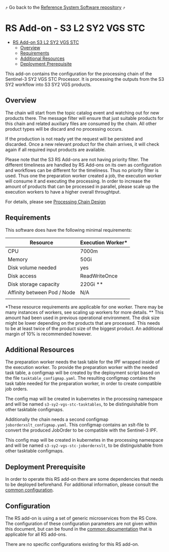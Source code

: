 :arrow_heading_up: Go back to the [Reference System Software repository](https://github.com/COPRS/reference-system-software) :arrow_heading_up:

# RS Add-on - S3 L2 SY2 VGS STC

 
 * [RS Add-on S3 L2 SY2 VGS STC](#rs-add-on---s3-l2-sy2-vgs-stc)
    * [Overview](#overview)
    * [Requirements](#requirements)
    * [Additional Resources](#additional-resources)
    * [Deployment Prerequisite](#deployment-prerequisite)


This add-on contains the configuration for the processing chain of the Sentinel-3 SY2 VGS STC Processor. It is processing the outputs from the S3 SY2 workflow into S3 SY2 VGS products.

## Overview

The chain will start from the topic catalog event and watching out for new products there. The message filter will ensure that just suitable products for this chain and related auxiliary files are consumed by the chain. All other product types will be discard and no processing occurs. 

If the production is not ready yet the request will be persisted and discarded. Once a new relevant product for the chain arrives, it will check again if all required input products are available.

Please note that the S3 RS Add-ons are not having priority filter. The different timeliness are handled by RS Add-ons on its own as configuration and workflows can be different for the timeliness. Thus no priority filter is used. Thus one the preparation worker created a job, the execution worker will consume it and executing the processing. In order to increase the amount of products that can be processed in parallel, please scale up the execution workers to have a higher overall throughtput.

For details, please see [Processing Chain Design](https://github.com/COPRS/production-common/blob/develop/docs/architecture/README.md#processing)

## Requirements

This software does have the following minimal requirements:

| Resource                    | Execution Worker* |
|-----------------------------|-------------|
| CPU                         | 7000m       |
| Memory                      | 50Gi        |
| Disk volume needed          | yes         |
| Disk access                 | ReadWriteOnce |
| Disk storage capacity       | 220Gi **    |
| Affinity between Pod / Node | N/A         |
|                             |             |

*These resource requirements are applicable for one worker. There may be many instances of workers, see scaling up workers for more details.
** This amount had been used in previous operational environment. The disk size might be lower depending on the products that are processed. This needs to be at least twice of the product size of the biggest product. An additional margin of 10% is recommended however.

## Additional Resources 

The preparation worker needs the task table for the IPF wrapped inside of the execution worker. To provide the preparation worker with the needed task table, a configmap will be created by the deployment script based on the file ``tasktable_configmap.yaml``. The resulting configmap contains the task table needed for the preparation worker, in order to create compatible job orders. 

The config map will be created in kubernetes in the processing namespace and will be named ``s3-sy2-vgs-stc-tasktables``, to be distinguishable from other tasktable configmaps.

Additionally the chain needs a second configmap ``joborderxslt_configmap.yaml``. This configmap contains an xslt-file to convert the produced JobOrder to be compatible with the Sentinel-3 IPF.

This config map will be created in kubernetes in the processing namespace and will be named ``s3-sy2-vgs-stc-joborderxslt``, to be distinguishable from other tasktable configmaps.

## Deployment Prerequisite

In order to operate this RS add-on there are some dependencies that needs to be deployed beforehand. For additional information, please consult the [common configuration](/docs/common/README.md#deployment-prerequisite).

## Configuration

The RS add-on is using a set of generic microservices from the RS Core. The configuration of these configuration parameters are not given within this document, but can be found in the [common documentation](/docs/common/README.md) that is applicable for all RS add-ons.

There are no specific configurations existing for this RS add-on.

